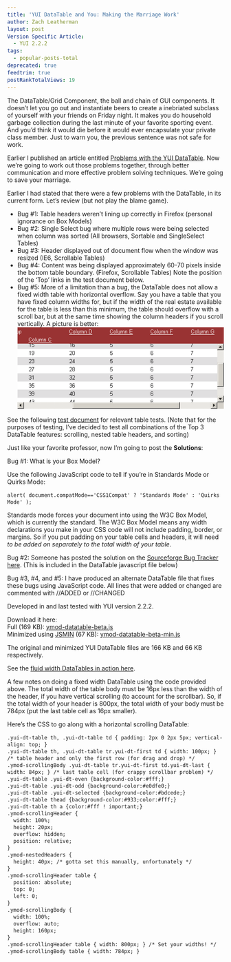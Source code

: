 ```yaml
---
title: 'YUI DataTable and You: Making the Marriage Work'
author: Zach Leatherman
layout: post
Version Specific Article:
  - YUI 2.2.2
tags:
  - popular-posts-total
deprecated: true
feedtrim: true
postRankTotalViews: 19
---
```


The DataTable/Grid Component, the ball and chain of GUI components. It doesn’t let you go out and instantiate beers to create a inebriated subclass of yourself with your friends on Friday night. It makes you do household garbage collection during the last minute of your favorite sporting event. And you’d think it would die before it would ever encapsulate your private class member. Just to warn you, the previous sentence was not safe for work.

Earlier I published an article entitled [Problems with the YUI DataTable][1]. Now we’re going to work out those problems together, through better communication and more effective problem solving techniques. We’re going to save your marriage.

 [1]: /web/2007/04/04/problems-with-yui-datatable/

Earlier I had stated that there were a few problems with the DataTable, in its current form. Let’s review (but not play the blame game).

*   Bug #1: Table headers weren’t lining up correctly in Firefox (personal ignorance on Box Models)
*   Bug #2: Single Select bug where multiple rows were being selected when column was sorted (All browsers, Sortable and SingleSelect Tables)
*   Bug #3: Header displayed out of document flow when the window was resized (IE6, Scrollable Tables)
*   Bug #4: Content was being displayed approximately 60-70 pixels inside the bottom table boundary. (Firefox, Scrollable Tables) Note the position of the ‘Top’ links in the test document below.
*   Bug #5: More of a limitation than a bug, the DataTable does not allow a fixed width table with horizontal overflow. Say you have a table that you have fixed column widths for, but if the width of the real estate available for the table is less than this minimum, the table should overflow with a scroll bar, but at the same time showing the column headers if you scroll vertically. A picture is better:  
    ![Scrollable][2]

 [2]: /web/wp-content/uploads/2007/04/yui-datatable1.gif

See the following [test document][3] for relevant table tests. (Note that for the purposes of testing, I’ve decided to test all combinations of the Top 3 DataTable features: scrolling, nested table headers, and sorting)

 [3]: http://www.zachleat.com/Projects/valdi/__test_yui_datatable_original.html

Just like your favorite professor, now I’m going to post the **Solutions**:

Bug #1: What is your Box Model?

Use the following JavaScript code to tell if you’re in Standards Mode or Quirks Mode:

    alert( document.compatMode=='CSS1Compat' ? 'Standards Mode' : 'Quirks Mode' );

Standards mode forces your document into using the W3C Box Model, which is currently the standard. The W3C Box Model means any width declarations you make in your CSS code will not include padding, border, or margins. So if you put padding on your table cells and headers, it will need *to be added on separately to the total width of your table*.

Bug #2: Someone has posted the solution on the [Sourceforge Bug Tracker here][4]. (This is included in the DataTable javascript file below)

 [4]: http://sourceforge.net/tracker/index.php?func=detail&aid=1701632&group_id=165715&atid=836476

Bug #3, #4, and #5: I have produced an alternate DataTable file that fixes these bugs using JavaScript code. All lines that were added or changed are commented with //ADDED or //CHANGED

Developed in and last tested with YUI version 2.2.2.

Download it here:  
Full (169 KB): [ymod-datatable-beta.js][5]  
Minimized using [JSMIN][6] (67 KB): [ymod-datatable-beta-min.js][7]

 [5]: /web/wp-content/uploads/2007/04/ymod-datatable-beta.js "ymod-datatable-beta.js"
 [6]: http://www.crockford.com/javascript/jsmin.html
 [7]: /web/wp-content/uploads/2007/04/ymod-datatable-beta-min.js "ymod-datatable-beta-min.js"

The original and minimized YUI DataTable files are 166 KB and 66 KB respectively.

See the [fluid width DataTables in action here][8].

 [8]: /Projects/valdi/__test_yui_datatable_fluid.html

A few notes on doing a fixed width DataTable using the code provided above. The total width of the table body must be 16px less than the width of the header, if you have vertical scrolling (to account for the scrollbar). So, if the total width of your header is 800px, the total width of your body must be 784px (put the last table cell as 16px smaller).

Here’s the CSS to go along with a horizontal scrolling DataTable:

    .yui-dt-table th, .yui-dt-table td { padding: 2px 0 2px 5px; vertical-align: top; }
    .yui-dt-table th, .yui-dt-table tr.yui-dt-first td { width: 100px; } /* table header and only the first row (for drag and drop) */
    .ymod-scrollingBody .yui-dt-table tr.yui-dt-first td.yui-dt-last { width: 84px; } /* last table cell (for crappy scrollbar problem) */
    .yui-dt-table .yui-dt-even {background-color:#fff;}
    .yui-dt-table .yui-dt-odd {background-color:#e0dfe0;}
    .yui-dt-table .yui-dt-selected {background-color:#bdcede;}
    .yui-dt-table thead {background-color:#933;color:#fff;}
    .yui-dt-table th a {color:#fff ! important;}
    .ymod-scrollingHeader {
      width: 100%;
      height: 20px;
      overflow: hidden;
      position: relative;
    }
    .ymod-nestedHeaders {
      height: 40px; /* gotta set this manually, unfortunately */
    }
    .ymod-scrollingHeader table {
      position: absolute;
      top: 0;
      left: 0;
    }
    .ymod-scrollingBody {
      width: 100%;
      overflow: auto;
      height: 160px;
    }
    .ymod-scrollingHeader table { width: 800px; } /* Set your widths! */
    .ymod-scrollingBody table { width: 784px; }

